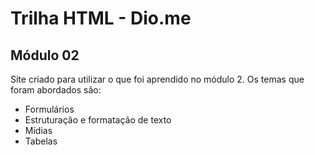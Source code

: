 # Trilha HTML - Dio.me
## Módulo 02

Site criado para utilizar o que foi aprendido no módulo 2. Os temas que foram abordados são:
- Formulários
- Estruturação e formatação de texto
- Mídias
- Tabelas
